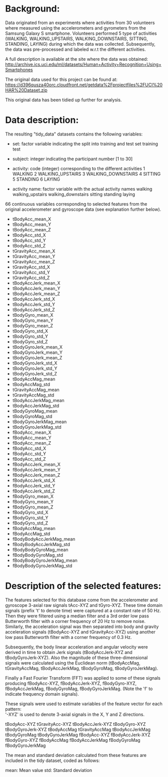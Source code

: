 Background:
==========
Data originated from an experiments where activities from 30 volunteers where measured using the accelerometers and gyrometers from the Samsung Galaxy S smartphone. 
Volunteers performed 5 type of activities (WALKING, WALKING_UPSTAIRS, WALKING_DOWNSTAIRS, SITTING, STANDING, LAYING) during which the data was collected.
Subsequently, the data was pre-processed and labeled w.r.t the different activities.

A full description is available at the site where the data was obtained:
http://archive.ics.uci.edu/ml/datasets/Human+Activity+Recognition+Using+Smartphones 

The original data used for this project can be found at:
https://d396qusza40orc.cloudfront.net/getdata%2Fprojectfiles%2FUCI%20HAR%20Dataset.zip

This original data has been tidied up further for analysis.

Data description:
================
The resulting "tidy_data" datasets contains the following variables:
- set: factor variable indicating the split into training and test set
	training
	test

- subject: integer indicating the participant number [1 to 30]
	
- activity: code (integer) corresponding to the different activities
	1 WALKING
	2 WALKING_UPSTAIRS
	3 WALKING_DOWNSTAIRS
	4 SITTING
	5 STANDING
	6 LAYING

- activity name: factor variable with the actual activity names
	walking
	walking_upstairs
	walking_downstairs
	sitting
	standing
	laying
	
66 continuous variables corresponding to selected features from the original accelerometer and gyroscope data (see explanation further below).
- tBodyAcc_mean_X          
- tBodyAcc_mean_Y           
- tBodyAcc_mean_Z           
- tBodyAcc_std_X            
- tBodyAcc_std_Y           
- tBodyAcc_std_Z           
- tGravityAcc_mean_X        
- tGravityAcc_mean_Y        
- tGravityAcc_mean_Z        
- tGravityAcc_std_X         
- tGravityAcc_std_Y        
- tGravityAcc_std_Z         
- tBodyAccJerk_mean_X       
- tBodyAccJerk_mean_Y       
- tBodyAccJerk_mean_Z       
- tBodyAccJerk_std_X       
- tBodyAccJerk_std_Y       
- tBodyAccJerk_std_Z        
- tBodyGyro_mean_X          
- tBodyGyro_mean_Y          
- tBodyGyro_mean_Z         
- tBodyGyro_std_X          
- tBodyGyro_std_Y           
- tBodyGyro_std_Z           
- tBodyGyroJerk_mean_X      
- tBodyGyroJerk_mean_Y     
- tBodyGyroJerk_mean_Z      
- tBodyGyroJerk_std_X       
- tBodyGyroJerk_std_Y       
- tBodyGyroJerk_std_Z       
- tBodyAccMag_mean         
- tBodyAccMag_std           
- tGravityAccMag_mean       
- tGravityAccMag_std        
- tBodyAccJerkMag_mean      
- tBodyAccJerkMag_std      
- tBodyGyroMag_mean         
- tBodyGyroMag_std          
- tBodyGyroJerkMag_mean     
- tBodyGyroJerkMag_std      
- fBodyAcc_mean_X          
- fBodyAcc_mean_Y           
- fBodyAcc_mean_Z           
- fBodyAcc_std_X            
- fBodyAcc_std_Y            
- fBodyAcc_std_Z           
- fBodyAccJerk_mean_X       
- fBodyAccJerk_mean_Y       
- fBodyAccJerk_mean_Z       
- fBodyAccJerk_std_X        
- fBodyAccJerk_std_Y       
- fBodyAccJerk_std_Z        
- fBodyGyro_mean_X          
- fBodyGyro_mean_Y          
- fBodyGyro_mean_Z          
- fBodyGyro_std_X          
- fBodyGyro_std_Y           
- fBodyGyro_std_Z           
- fBodyAccMag_mean          
- fBodyAccMag_std           
- fBodyBodyAccJerkMag_mean 
- fBodyBodyAccJerkMag_std   
- fBodyBodyGyroMag_mean     
- fBodyBodyGyroMag_std      
- fBodyBodyGyroJerkMag_mean 
- fBodyBodyGyroJerkMag_std

Description of the selected features:
====================================
The features selected for this database come from the accelerometer and gyroscope 3-axial raw signals tAcc-XYZ and tGyro-XYZ. 
These time domain signals (prefix 't' to denote time) were captured at a constant rate of 50 Hz. 
Then they were filtered using a median filter and a 3rd order low pass Butterworth filter with a corner frequency of 20 Hz to remove noise. 
Similarly, the acceleration signal was then separated into body and gravity acceleration signals (tBodyAcc-XYZ and tGravityAcc-XYZ) using another low pass Butterworth filter 
with a corner frequency of 0.3 Hz. 

Subsequently, the body linear acceleration and angular velocity were derived in time to obtain Jerk signals (tBodyAccJerk-XYZ and tBodyGyroJerk-XYZ). 
Also the magnitude of these three-dimensional signals were calculated using the Euclidean norm (tBodyAccMag, tGravityAccMag, tBodyAccJerkMag, tBodyGyroMag, tBodyGyroJerkMag). 

Finally a Fast Fourier Transform (FFT) was applied to some of these signals producing fBodyAcc-XYZ, fBodyAccJerk-XYZ, fBodyGyro-XYZ, fBodyAccJerkMag, fBodyGyroMag, fBodyGyroJerkMag. 
(Note the 'f' to indicate frequency domain signals). 

These signals were used to estimate variables of the feature vector for each pattern:  
'-XYZ' is used to denote 3-axial signals in the X, Y and Z directions.

tBodyAcc-XYZ
tGravityAcc-XYZ
tBodyAccJerk-XYZ
tBodyGyro-XYZ
tBodyGyroJerk-XYZ
tBodyAccMag
tGravityAccMag
tBodyAccJerkMag
tBodyGyroMag
tBodyGyroJerkMag
fBodyAcc-XYZ
fBodyAccJerk-XYZ
fBodyGyro-XYZ
fBodyAccMag
fBodyAccJerkMag
fBodyGyroMag
fBodyGyroJerkMag

The mean and standard deviation calculated from these features are included in the tidy dataset, coded as follows:

mean: Mean value
std: Standard deviation
